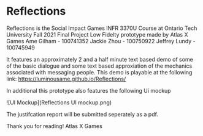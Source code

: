 # Reflections

Reflections is the Social Impact Games INFR 3370U Course at Ontario Tech University Fall 2021 Final Project Low Fidelty prototype made by Atlas X Games
Ame Gilham - 100741352
Jackie Zhou - 100750922
Jeffrey Lundy - 100745949

It features an approximately 2 and a half minute text based demo of some of the basic dialogue and some text based approxiation of the mechanics associated with messaging people.
This demo is playable at the following link: https://luminousame.github.io/Reflections/ 

In additional this prototype also features the following Ui mockup

![UI Mockup](Reflections UI mockup.png)

The justifcation report will be submitted seperately as a pdf. 

Thank you for reading! 
Atlas X Games
